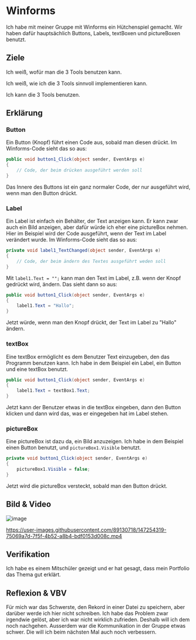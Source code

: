 # Winforms

Ich habe mit meiner Gruppe mit Winforms ein Hütchenspiel gemacht. Wir haben dafür hauptsächlich Buttons, Labels, textBoxen und pictureBoxen benutzt.


## Ziele

Ich weiß, wofür man die 3 Tools benutzen kann.

Ich weiß, wie ich die 3 Tools sinnvoll implementieren kann.

Ich kann die 3 Tools benutzen.

## Erklärung


### Button

Ein Button (Knopf) führt einen Code aus, sobald man diesen drückt. Im Winforms-Code sieht das so aus:
```csharp
public void button1_Click(object sender, EventArgs e)
{
    // Code, der beim drücken ausgeführt werden soll
}
```
Das Innere des Buttons ist ein ganz normaler Code, der nur ausgeführt wird, wenn man den Button drückt.


### Label

Ein Label ist einfach ein Behälter, der Text anzeigen kann. Er kann zwar auch ein Bild anzeigen, aber dafür würde ich eher eine pictureBox nehmen.
Hier im Beispiel wird der Code ausgeführt, wenn der Text im Label verändert wurde. Im Winforms-Code sieht das so aus:
```csharp
private void label1_TextChanged(object sender, EventArgs e)
{
    // Code, der beim ändern des Textes ausgeführt weden soll
}
```


Mit `label1.Text = "";` kann man den Text im Label, z.B. wenn der Knopf gedrückt wird, ändern. Das sieht dann so aus:
```csharp
public void button1_Click(object sender, EventArgs e)
{
    label1.Text = "Hallo";
}
```
Jetzt würde, wenn man den Knopf drückt, der Text im Label zu "Hallo" ändern.


### textBox

Eine textBox ermöglicht es dem Benutzer Text einzugeben, den das Programm benutzen kann.
Ich habe in dem Beispiel ein Label, ein Button und eine textBox benutzt.
```csharp
public void button1_Click(object sender, EventArgs e)
{
    label1.Text = textBox1.Text;
}
```
Jetzt kann der Benutzer etwas in die textBox eingeben, dann den Button klicken und dann wird das, was er eingegeben hat im Label stehen.


### pictureBox

Eine pictureBox ist dazu da, ein Bild anzuzeigen. Ich habe in dem Beispiel einen Button benutzt, und `pictureBox1.Visible` benutzt.
```csharp
private void button1_Click(object sender, EventArgs e)
{
    pictureBox1.Visible = false;
}
```
Jetzt wird die pictureBox versteckt, sobald man den Button drückt.


## Bild & Video

![image](https://user-images.githubusercontent.com/89130718/147253429-62e53aaa-25fd-49e6-958e-ef525724d487.png)

https://user-images.githubusercontent.com/89130718/147254319-75069a7d-7f5f-4b52-a8b4-bdf0153d008c.mp4


## Verifikation

Ich habe es einem Mitschüler gezeigt und er hat gesagt, dass mein Portfolio das Thema gut erklärt.

## Reflexion & VBV

Für mich war das Schwerste, den Rekord in einer Datei zu speichern, aber darüber werde ich hier nicht schreiben. Ich habe das Problem zwar irgendwie gelöst, aber ich war nicht wirklich zufrieden. Deshalb will ich dem noch nachgehen. Ausserdem war die Kommunikation in der Gruppe etwas schwer. Die will ich beim nächsten Mal auch noch verbessern.

